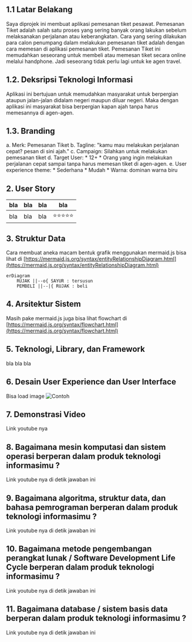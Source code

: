 ## 1.1 Latar Belakang

 Saya diprojek ini membuat aplikasi pemesanan tiket pesawat. Pemesanan Tiket adalah salah satu proses yang sering banyak orang lakukan sebelum melaksanakan perjalanan atau keberangkatan. Cara yang sering dilakukan para calon penumpang dalam melakukan pemesanan tiket adalah dengan cara memesan di aplikasi pemesanan tiket.
        Pemesanan Tiket ini memudahkan seseorang untuk membeli atau memesan tiket secara online melalui handphone. Jadi seseorang tidak perlu lagi untuk ke agen travel.

## 1.2. Deksripsi Teknologi Informasi

Aplikasi ini bertujuan untuk memudahkan masyarakat untuk berpergian ataupun jalan-jalan didalam negeri maupun diluar negeri. Maka dengan aplikasi ini masyarakat bisa berpergian kapan ajah tanpa harus memesannya di agen-agen.

## 1.3. Branding
 a. Merk: Pemesanan Tiket 
        b. Tagline: "kamu mau melakukan perjalanan cepat? pesan di sini ajah."
        c. Campaign: Silahkan untuk melakukan pemesanan tiket
        d. Target User: 
            * 12+
            * Orang yang ingin melakukan perjalanan cepat sampai tanpa harus memesan tiket di agen-agen.
        e. User experience theme:
            * Sederhana
            * Mudah
            * Warna: dominan warna biru


## 2. User Story

bla | bla | bla | bla
---|---|---|---
bla | bla | bla | ⭐⭐⭐⭐⭐

## 3. Struktur Data

Cara membuat aneka macam bentuk grafik menggunakan mermaid.js bisa lihat di [https://mermaid.js.org/syntax/entityRelationshipDiagram.html](https://mermaid.js.org/syntax/entityRelationshipDiagram.html) 

```mermaid
erDiagram
    RUJAK ||--o{ SAYUR : tersusun
    PEMBELI ||--|{ RUJAK : beli
```

## 4. Arsitektur Sistem

Masih pake mermaid.js juga bisa lihat flowchart di [https://mermaid.js.org/syntax/flowchart.html](https://mermaid.js.org/syntax/flowchart.html)

## 5. Teknologi, Library, dan Framework

bla bla bla

## 6. Desain User Experience dan User Interface

Bisa load image 
![Contoh](https://fastly.picsum.photos/id/318/536/354.jpg?hmac=Ixy-wle80nudIR_cmnF1iY2y6rMUH7_9sk-BP1fTpM8)

## 7. Demonstrasi Video

Link youtube nya

## 8. Bagaimana mesin komputasi dan sistem operasi berperan dalam produk teknologi informasimu ?

Link youtube nya di detik jawaban ini

## 9. Bagaimana algoritma, struktur data, dan bahasa pemrograman berperan dalam produk teknologi informasimu ?

Link youtube nya di detik jawaban ini

## 10. Bagaimana metode pengembangan perangkat lunak / Software Development Life Cycle berperan dalam produk teknologi informasimu ?

Link youtube nya di detik jawaban ini

## 11. Bagaimana database / sistem basis data berperan dalam produk teknologi informasimu ?

Link youtube nya di detik jawaban ini

